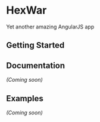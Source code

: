 # HexWar

Yet another amazing AngularJS app

## Getting Started

## Documentation
_(Coming soon)_

## Examples
_(Coming soon)_

